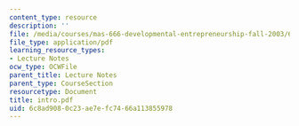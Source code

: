 ```yaml
---
content_type: resource
description: ''
file: /media/courses/mas-666-developmental-entrepreneurship-fall-2003/6c8ad9080c23ae7efc7466a113855978_intro.pdf
file_type: application/pdf
learning_resource_types:
- Lecture Notes
ocw_type: OCWFile
parent_title: Lecture Notes
parent_type: CourseSection
resourcetype: Document
title: intro.pdf
uid: 6c8ad908-0c23-ae7e-fc74-66a113855978
---
```

